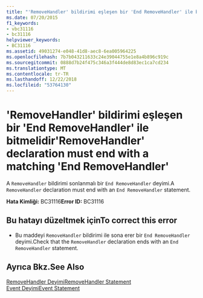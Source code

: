 ```yaml
---
title: "'RemoveHandler' bildirimi eşleşen bir 'End RemoveHandler' ile bitmelidir"
ms.date: 07/20/2015
f1_keywords:
- vbc31116
- bc31116
helpviewer_keywords:
- BC31116
ms.assetid: 49031274-e048-41d8-aec8-6ea005964225
ms.openlocfilehash: 7b7b043211633c24e39044755e1e8a4b896c919c
ms.sourcegitcommit: 0888d7b24f475c346a3f444de8d83ec1ca7cd234
ms.translationtype: MT
ms.contentlocale: tr-TR
ms.lasthandoff: 12/22/2018
ms.locfileid: "53764130"
---
```

# <a name="removehandler-declaration-must-end-with-a-matching-end-removehandler"></a><span data-ttu-id="d47c1-102">'RemoveHandler' bildirimi eşleşen bir 'End RemoveHandler' ile bitmelidir</span><span class="sxs-lookup"><span data-stu-id="d47c1-102">'RemoveHandler' declaration must end with a matching 'End RemoveHandler'</span></span>
<span data-ttu-id="d47c1-103">A `RemoveHandler` bildirimi sonlanmalı bir `End RemoveHandler` deyimi.</span><span class="sxs-lookup"><span data-stu-id="d47c1-103">A `RemoveHandler` declaration must end with an `End RemoveHandler` statement.</span></span>  
  
 <span data-ttu-id="d47c1-104">**Hata Kimliği:** BC31116</span><span class="sxs-lookup"><span data-stu-id="d47c1-104">**Error ID:** BC31116</span></span>  
  
## <a name="to-correct-this-error"></a><span data-ttu-id="d47c1-105">Bu hatayı düzeltmek için</span><span class="sxs-lookup"><span data-stu-id="d47c1-105">To correct this error</span></span>  
  
-   <span data-ttu-id="d47c1-106">Bu maddeyi `RemoveHandler` bildirimi ile sona erer bir `End RemoveHandler` deyimi.</span><span class="sxs-lookup"><span data-stu-id="d47c1-106">Check that the `RemoveHandler` declaration ends with an `End RemoveHandler` statement.</span></span>  
  
## <a name="see-also"></a><span data-ttu-id="d47c1-107">Ayrıca Bkz.</span><span class="sxs-lookup"><span data-stu-id="d47c1-107">See Also</span></span>  
 [<span data-ttu-id="d47c1-108">RemoveHandler Deyimi</span><span class="sxs-lookup"><span data-stu-id="d47c1-108">RemoveHandler Statement</span></span>](../../visual-basic/language-reference/statements/removehandler-statement.md)  
 [<span data-ttu-id="d47c1-109">Event Deyimi</span><span class="sxs-lookup"><span data-stu-id="d47c1-109">Event Statement</span></span>](../../visual-basic/language-reference/statements/event-statement.md)
